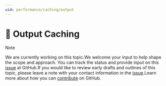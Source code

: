 ```yaml
---
uid: performance/caching/output
---
```

  # 🔧 Output Caching

> [!NOTE]
> We are currently working on this topic.We welcome your input to help shape the scope and approach. You can track the status and provide input on this [issue](https://github.com/aspnet/Docs/issues/880) at GitHub.If you would like to review early drafts and outlines of this topic, please leave a note with your contact information in the [issue](https://github.com/aspnet/Docs/issues/880).Learn more about how you can [contribute](https://github.com/aspnet/Docs/blob/master/CONTRIBUTING.md) on GitHub.
